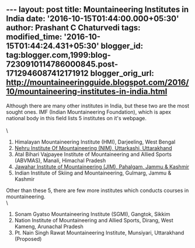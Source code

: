 --- layout: post title: Mountaineering Institutes in India date:
'2016-10-15T01:44:00.000+05:30' author: Prashant C Chaturvedi tags:
modified\_time: '2016-10-15T01:44:24.431+05:30' blogger\_id:
tag:blogger.com,1999:blog-7230910114786000845.post-1712946087412171912
blogger\_orig\_url:
http://mountaineeringguide.blogspot.com/2016/10/mountaineering-institutes-in-india.html
---
<div dir="ltr" style="text-align: left;" trbidi="on">

Although there are many other institutes in India, but these two are the
most sought ones. IMF (Indian Mountaineering Foundation), which is apex
national body in this field lists 5 institutes on it's webpage.\
\
\
1.  Himalayan Mountaineering Institute (HM<span
    id="goog_1350918857"></span><span
    id="goog_1350918858"></span>[](https://www.blogger.com/)I),
    Darjeeling, West Bengal
2.  [Nehru Institute Of Mountaineering (NIM), Uttarkashi,
    Uttarakhand](http://www.nimindia.net/)
3.  Atal Bihari Vajpayee Institute of Mountaineering and Allied Sports
    (ABVMAS), Manali, Himachal Pradesh
4.  [Jawahar Institute of Mountaineering (JIM), Pahalgam, Jammu &
    Kashmir](http://www.pahalgam.com/jimws.html)
5.  Indian Institute of Skiing and Mountaineering, Gulmarg, Jammu &
    Kashmir

Other than these 5, there are few more institutes which conducts courses
in mountaineering.\
\
1.  Sonam Gyatso Mountaineering Institute (SGMI), Gangtok, Sikkim
2.  Nation Institute of Mountaineering and Allied Sports, Dirang, West
    Kameng, Arunachal Pradesh
3.  Pt. Nain Singh Rawat Mountaineering Institute, Munsiyari,
    Uttarakhand (Proposed)

</div>
